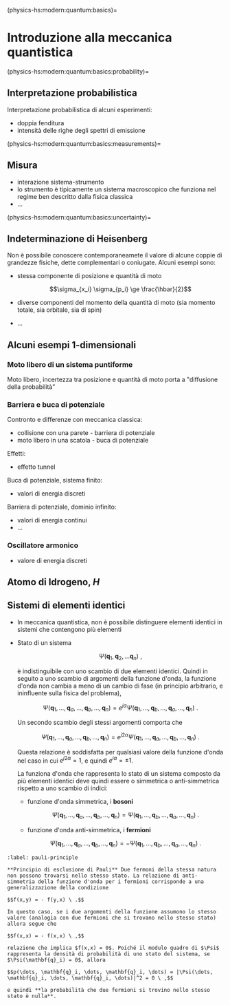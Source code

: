 (physics-hs:modern:quantum:basics)=
# Introduzione alla meccanica quantistica

(physics-hs:modern:quantum:basics:probability)=
## Interpretazione probabilistica

Interpretazione probabilistica di alcuni esperimenti:
- doppia fenditura
- intensità delle righe degli spettri di emissione

(physics-hs:modern:quantum:basics:measurements)=
## Misura
- interazione sistema-strumento
- lo strumento è tipicamente un sistema macroscopico che funziona nel regime ben descritto dalla fisica classica
- ...


(physics-hs:modern:quantum:basics:uncertainty)=
## Indeterminazione di Heisenberg
Non è possibile conoscere contemporaneamete il valore di alcune coppie di grandezze fisiche, dette complementari o coniugate. Alcuni esempi sono:
- stessa componente di posizione e quantità di moto
  
    $$\sigma_{x_i} \sigma_{p_i} \ge \frac{\hbar}{2}$$

- diverse componenti del momento della quantità di moto (sia momento totale, sia orbitale, sia di spin)
- ...

## Alcuni esempi 1-dimensionali
### Moto libero di un sistema puntiforme
Moto libero, incertezza tra posizione e quantità di moto porta a "diffusione della probabilità"

### Barriera e buca di potenziale
Contronto e differenze con meccanica classica:
- collisione con una parete - barriera di potenziale
- moto libero in una scatola - buca di potenziale

Effetti:
- effetto tunnel

Buca di potenziale, sistema finito:
- valori di energia discreti

Barriera di potenziale, dominio infinito:
- valori di energia continui
- ...

### Oscillatore armonico
- valore di energia discreti

## Atomo di Idrogeno, $H$

## Sistemi di elementi identici
- In meccanica quantistica, non è possibile distinguere elementi identici in sistemi che contengono più elementi
- Stato di un sistema

   $$\Psi(\mathbf{q}_1, \mathbf{q}_2, \dots \mathbf{q}_n) \ ,$$

   è indistinguibile con uno scambio di due elementi identici. Quindi in seguito a uno scambio di argomenti della funzione d'onda, la funzione d'onda non cambia a meno di un cambio di fase (in principio arbitrario, e ininfluente sulla fisica del problema),

   $$\Psi(\mathbf{q}_1, \dots, \mathbf{q}_a, \dots, \mathbf{q}_b, \dots, \mathbf{q}_n) = e^{j \alpha} \Psi(\mathbf{q}_1, \dots, \mathbf{q}_b, \dots, \mathbf{q}_a, \dots, \mathbf{q}_n) \ .$$

   Un secondo scambio degli stessi argomenti comporta che 
   
   $$\Psi(\mathbf{q}_1, \dots, \mathbf{q}_a, \dots, \mathbf{q}_b, \dots, \mathbf{q}_n) = e^{j 2 \alpha} \Psi(\mathbf{q}_1, \dots, \mathbf{q}_a, \dots, \mathbf{q}_b, \dots, \mathbf{q}_n) \ .$$

   Questa relazione è soddisfatta per qualsiasi valore della funzione d'onda nel caso in cui $e^{j 2 \alpha} = 1$, e quindi $e^{i \alpha} = \pm 1$.

   La funziona d'onda che rappresenta lo stato di un sistema composto da più elementi identici deve quindi essere o simmetrica o anti-simmetrica rispetto a uno scambio di indici:
   - funzione d'onda simmetrica, i **bosoni**

     $$\Psi(\mathbf{q}_1, \dots, \mathbf{q}_a, \dots, \mathbf{q}_b, \dots, \mathbf{q}_n) = \Psi(\mathbf{q}_1, \dots, \mathbf{q}_b, \dots, \mathbf{q}_a, \dots, \mathbf{q}_n) \ .$$

   - funzione d'onda anti-simmetrica, i **fermioni**

     $$\Psi(\mathbf{q}_1, \dots, \mathbf{q}_a, \dots, \mathbf{q}_b, \dots, \mathbf{q}_n) = - \Psi(\mathbf{q}_1, \dots, \mathbf{q}_b, \dots, \mathbf{q}_a, \dots, \mathbf{q}_n) \ .$$

```{prf:definition} Principio di esclusione di Pauli - per fermioni
:label: pauli-principle

**Principio di esclusione di Pauli** Due fermoni della stessa natura non possono trovarsi nello stesso stato. La relazione di anti-simmetria della funzione d'onda per i fermioni corrisponde a una generalizzazione della condizione 

$$f(x,y) = - f(y,x) \ .$$

In questo caso, se i due argomenti della funzione assumono lo stesso valore (analogia con due fermioni che si trovano nello stesso stato) allora segue che

$$f(x,x) = - f(x,x) \ ,$$

relazione che implica $f(x,x) = 0$. Poiché il modulo quadro di $\Psi$ rappresenta la densità di probabilità di uno stato del sistema, se $\Psi(\mathbf{q}_i) = 0$, allora

$$p(\dots, \mathbf{q}_i, \dots, \mathbf{q}_i, \dots) = |\Psi(\dots, \mathbf{q}_i, \dots, \mathbf{q}_i, \dots)|^2 = 0 \ ,$$

e quindi **la probabilità che due fermioni si trovino nello stesso stato è nulla**.

```

```{prf:example} Bosoni in una buca di potenziale
```

```{prf:example} Fermioni in una buca di potenziale
```



